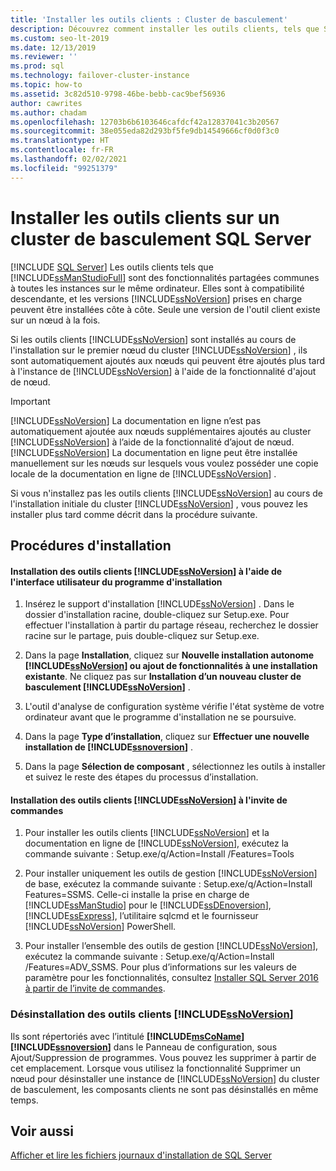 ```yaml
---
title: 'Installer les outils clients : Cluster de basculement'
description: Découvrez comment installer les outils clients, tels que SQL Server Management Studio, sur une instance de basculement SQL Server.
ms.custom: seo-lt-2019
ms.date: 12/13/2019
ms.reviewer: ''
ms.prod: sql
ms.technology: failover-cluster-instance
ms.topic: how-to
ms.assetid: 3c82d510-9798-46be-bebb-cac9bef56936
author: cawrites
ms.author: chadam
ms.openlocfilehash: 12703b6b6103646cafdcf42a12837041c3b20567
ms.sourcegitcommit: 38e055eda82d293bf5fe9db14549666cf0d0f3c0
ms.translationtype: HT
ms.contentlocale: fr-FR
ms.lasthandoff: 02/02/2021
ms.locfileid: "99251379"
---
```

# <a name="install-client-tools-on-a-sql-server-failover-cluster"></a>Installer les outils clients sur un cluster de basculement SQL Server
[!INCLUDE [SQL Server](../../../includes/applies-to-version/sqlserver.md)]
  Les outils clients tels que [!INCLUDE[ssManStudioFull](../../../includes/ssmanstudiofull-md.md)] sont des fonctionnalités partagées communes à toutes les instances sur le même ordinateur. Elles sont à compatibilité descendante, et les versions [!INCLUDE[ssNoVersion](../../../includes/ssnoversion-md.md)] prises en charge peuvent être installées côte à côte. Seule une version de l'outil client existe sur un nœud à la fois.  
  
 Si les outils clients [!INCLUDE[ssNoVersion](../../../includes/ssnoversion-md.md)] sont installés au cours de l'installation sur le premier nœud du cluster [!INCLUDE[ssNoVersion](../../../includes/ssnoversion-md.md)] , ils sont automatiquement ajoutés aux nœuds qui peuvent être ajoutés plus tard à l'instance de [!INCLUDE[ssNoVersion](../../../includes/ssnoversion-md.md)] à l'aide de la fonctionnalité d'ajout de nœud.  
  
> [!IMPORTANT]  
>  [!INCLUDE[ssNoVersion](../../../includes/ssnoversion-md.md)] La documentation en ligne n’est pas automatiquement ajoutée aux nœuds supplémentaires ajoutés au cluster [!INCLUDE[ssNoVersion](../../../includes/ssnoversion-md.md)] à l’aide de la fonctionnalité d’ajout de nœud. [!INCLUDE[ssNoVersion](../../../includes/ssnoversion-md.md)] La documentation en ligne peut être installée manuellement sur les nœuds sur lesquels vous voulez posséder une copie locale de la documentation en ligne de [!INCLUDE[ssNoVersion](../../../includes/ssnoversion-md.md)] .  
  
 Si vous n'installez pas les outils clients [!INCLUDE[ssNoVersion](../../../includes/ssnoversion-md.md)] au cours de l'installation initiale du cluster [!INCLUDE[ssNoVersion](../../../includes/ssnoversion-md.md)] , vous pouvez les installer plus tard comme décrit dans la procédure suivante.  
  
## <a name="installation-procedures"></a>Procédures d'installation  
  
#### <a name="installing-ssnoversion-client-tools-using-the-setup-user-interface"></a>Installation des outils clients [!INCLUDE[ssNoVersion](../../../includes/ssnoversion-md.md)] à l'aide de l'interface utilisateur du programme d'installation  
  
1.  Insérez le support d'installation [!INCLUDE[ssNoVersion](../../../includes/ssnoversion-md.md)] . Dans le dossier d'installation racine, double-cliquez sur Setup.exe. Pour effectuer l'installation à partir du partage réseau, recherchez le dossier racine sur le partage, puis double-cliquez sur Setup.exe.  
  
2.  Dans la page **Installation**, cliquez sur **Nouvelle installation autonome [!INCLUDE[ssNoVersion](../../../includes/ssnoversion-md.md)] ou ajout de fonctionnalités à une installation existante**. Ne cliquez pas sur **Installation d’un nouveau cluster de basculement [!INCLUDE[ssNoVersion](../../../includes/ssnoversion-md.md)]** .  
  
3.  L'outil d'analyse de configuration système vérifie l'état système de votre ordinateur avant que le programme d'installation ne se poursuive.  
  
4.  Dans la page **Type d’installation**, cliquez sur **Effectuer une nouvelle installation de [!INCLUDE[ssnoversion](../../../includes/ssnoversion-md.md)]** .  
  
5.  Dans la page **Sélection de composant** , sélectionnez les outils à installer et suivez le reste des étapes du processus d’installation.  
  
#### <a name="installing-ssnoversion-client-tools-at-the-command-prompt"></a>Installation des outils clients [!INCLUDE[ssNoVersion](../../../includes/ssnoversion-md.md)] à l'invite de commandes  
  
1.  Pour installer les outils clients [!INCLUDE[ssNoVersion](../../../includes/ssnoversion-md.md)] et la documentation en ligne de [!INCLUDE[ssNoVersion](../../../includes/ssnoversion-md.md)], exécutez la commande suivante : Setup.exe/q/Action=Install /Features=Tools  
  
2.  Pour installer uniquement les outils de gestion [!INCLUDE[ssNoVersion](../../../includes/ssnoversion-md.md)] de base, exécutez la commande suivante : Setup.exe/q/Action=Install Features=SSMS. Celle-ci installe la prise en charge de [!INCLUDE[ssManStudio](../../../includes/ssmanstudio-md.md)] pour le [!INCLUDE[ssDEnoversion](../../../includes/ssdenoversion-md.md)], [!INCLUDE[ssExpress](../../../includes/ssexpress-md.md)], l’utilitaire sqlcmd et le fournisseur [!INCLUDE[ssNoVersion](../../../includes/ssnoversion-md.md)] PowerShell.  
  
3.  Pour installer l’ensemble des outils de gestion [!INCLUDE[ssNoVersion](../../../includes/ssnoversion-md.md)], exécutez la commande suivante : Setup.exe/q/Action=Install /Features=ADV_SSMS. Pour plus d’informations sur les valeurs de paramètre pour les fonctionnalités, consultez [Installer SQL Server 2016 à partir de l’invite de commandes](../../../database-engine/install-windows/install-sql-server-from-the-command-prompt.md).  
  
### <a name="uninstalling-ssnoversion-client-tools"></a>Désinstallation des outils clients [!INCLUDE[ssNoVersion](../../../includes/ssnoversion-md.md)]  
 Ils sont répertoriés avec l’intitulé **[!INCLUDE[msCoName](../../../includes/msconame-md.md)][!INCLUDE[ssnoversion](../../../includes/ssnoversion-md.md)]** dans le Panneau de configuration, sous Ajout/Suppression de programmes. Vous pouvez les supprimer à partir de cet emplacement. Lorsque vous utilisez la fonctionnalité Supprimer un nœud pour désinstaller une instance de [!INCLUDE[ssNoVersion](../../../includes/ssnoversion-md.md)] du cluster de basculement, les composants clients ne sont pas désinstallés en même temps.  
  
## <a name="see-also"></a>Voir aussi  
 [Afficher et lire les fichiers journaux d'installation de SQL Server](../../../database-engine/install-windows/view-and-read-sql-server-setup-log-files.md)  
  
